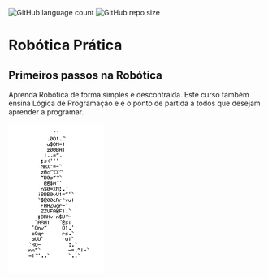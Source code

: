 ![GitHub language count](https://img.shields.io/github/languages/count/rafaelq80/robotica_pratica)
![GitHub repo size](https://img.shields.io/github/repo-size/rafaelq80/robotica_pratica)

# Robótica Prática

## Primeiros passos na Robótica

Aprenda Robótica de forma simples e descontraída. Este curso também ensina Lógica de Programação e é o ponto de partida a todos que desejam aprender a programar.

![Homem Letra](https://github.com/rafaelq80/robotica_pratica/blob/e1f8e26f9d178001b2cc5746b66616ba5f49c9b2/homem%20letra.gif)
